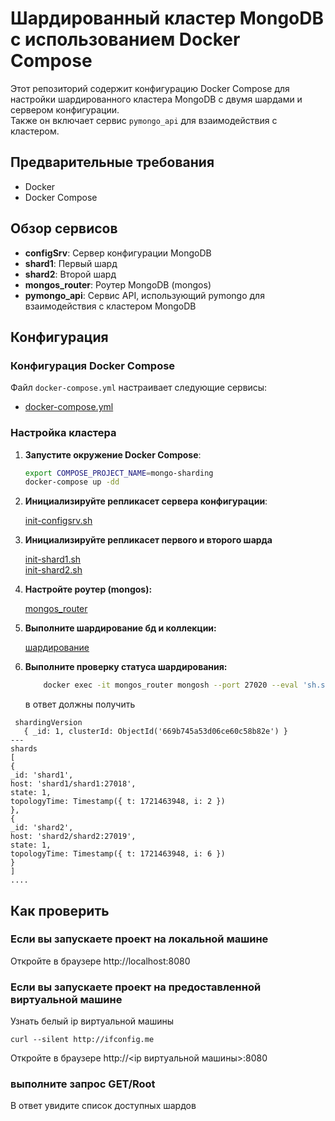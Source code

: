# Шардированный кластер MongoDB с использованием Docker Compose

Этот репозиторий содержит конфигурацию Docker Compose для настройки шардированного кластера MongoDB с двумя шардами и сервером конфигурации.</br> 
Также он включает сервис `pymongo_api` для взаимодействия с кластером.

## Предварительные требования

- Docker
- Docker Compose

## Обзор сервисов

- **configSrv**: Сервер конфигурации MongoDB
- **shard1**: Первый шард
- **shard2**: Второй шард
- **mongos_router**: Роутер MongoDB (mongos)
- **pymongo_api**: Сервис API, использующий pymongo для взаимодействия с кластером MongoDB

## Конфигурация

### Конфигурация Docker Compose

Файл `docker-compose.yml` настраивает следующие сервисы:

- [docker-compose.yml](compose.yaml)

### Настройка кластера

1. **Запустите окружение Docker Compose**:

    ```bash
    export COMPOSE_PROJECT_NAME=mongo-sharding
    docker-compose up -dd
    ```

2. **Инициализируйте репликасет сервера конфигурации**:

   [init-configsrv.sh](scripts/init-configsvr.sh)

3. **Инициализируйте репликасет первого и второго шарда**

   [init-shard1.sh](scripts/init-shard1.sh)</br>
   [init-shard2.sh](scripts/init-shard2.sh)

4. **Настройте роутер (mongos):**

   [mongos_router](scripts/add-shards.sh)

5. **Выполните шардирование бд и коллекции:**

    [шардирование](scripts/mongo-init.sh)

6.  **Выполните проверку статуса шардирования:**
      ```bash
          docker exec -it mongos_router mongosh --port 27020 --eval 'sh.status()'
    ```
    в ответ должны получить 
```
 shardingVersion
   { _id: 1, clusterId: ObjectId('669b745a53d06ce60c58b82e') }
---
shards
[
{
_id: 'shard1',
host: 'shard1/shard1:27018',
state: 1,
topologyTime: Timestamp({ t: 1721463948, i: 2 })
},
{
_id: 'shard2',
host: 'shard2/shard2:27019',
state: 1,
topologyTime: Timestamp({ t: 1721463948, i: 6 })
}
]
....
```

## Как проверить

### Если вы запускаете проект на локальной машине

Откройте в браузере http://localhost:8080

### Если вы запускаете проект на предоставленной виртуальной машине

Узнать белый ip виртуальной машины

```shell
curl --silent http://ifconfig.me
```

Откройте в браузере http://<ip виртуальной машины>:8080

### выполните запрос GET/Root 

В ответ увидите список доступных шардов